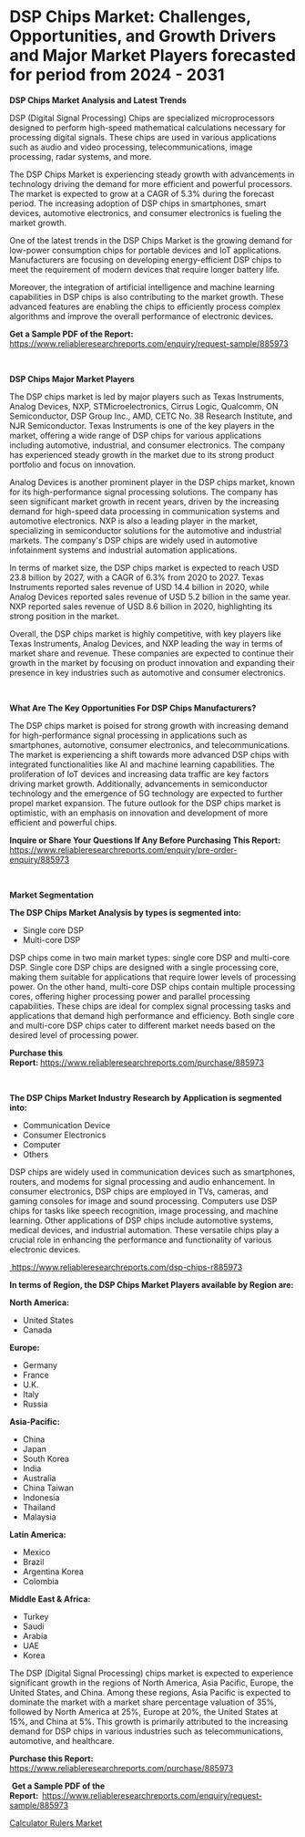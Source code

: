 <p><h1>DSP Chips Market: Challenges, Opportunities, and Growth Drivers and Major Market Players forecasted for period from 2024 - 2031</h1></p><p><strong>DSP Chips Market Analysis and Latest Trends</strong></p>
<p><p>DSP (Digital Signal Processing) Chips are specialized microprocessors designed to perform high-speed mathematical calculations necessary for processing digital signals. These chips are used in various applications such as audio and video processing, telecommunications, image processing, radar systems, and more.</p><p>The DSP Chips Market is experiencing steady growth with advancements in technology driving the demand for more efficient and powerful processors. The market is expected to grow at a CAGR of 5.3% during the forecast period. The increasing adoption of DSP chips in smartphones, smart devices, automotive electronics, and consumer electronics is fueling the market growth.</p><p>One of the latest trends in the DSP Chips Market is the growing demand for low-power consumption chips for portable devices and IoT applications. Manufacturers are focusing on developing energy-efficient DSP chips to meet the requirement of modern devices that require longer battery life.</p><p>Moreover, the integration of artificial intelligence and machine learning capabilities in DSP chips is also contributing to the market growth. These advanced features are enabling the chips to efficiently process complex algorithms and improve the overall performance of electronic devices.</p></p>
<p><strong>Get a Sample PDF of the Report:&nbsp;</strong> <a href="https://www.reliableresearchreports.com/enquiry/request-sample/885973">https://www.reliableresearchreports.com/enquiry/request-sample/885973</a></p>
<p>&nbsp;</p>
<p><strong>DSP Chips Major Market Players</strong></p>
<p><p>The DSP chips market is led by major players such as Texas Instruments, Analog Devices, NXP, STMicroelectronics, Cirrus Logic, Qualcomm, ON Semiconductor, DSP Group Inc., AMD, CETC No. 38 Research Institute, and NJR Semiconductor. Texas Instruments is one of the key players in the market, offering a wide range of DSP chips for various applications including automotive, industrial, and consumer electronics. The company has experienced steady growth in the market due to its strong product portfolio and focus on innovation.</p><p>Analog Devices is another prominent player in the DSP chips market, known for its high-performance signal processing solutions. The company has seen significant market growth in recent years, driven by the increasing demand for high-speed data processing in communication systems and automotive electronics. NXP is also a leading player in the market, specializing in semiconductor solutions for the automotive and industrial markets. The company's DSP chips are widely used in automotive infotainment systems and industrial automation applications.</p><p>In terms of market size, the DSP chips market is expected to reach USD 23.8 billion by 2027, with a CAGR of 6.3% from 2020 to 2027. Texas Instruments reported sales revenue of USD 14.4 billion in 2020, while Analog Devices reported sales revenue of USD 5.2 billion in the same year. NXP reported sales revenue of USD 8.6 billion in 2020, highlighting its strong position in the market.</p><p>Overall, the DSP chips market is highly competitive, with key players like Texas Instruments, Analog Devices, and NXP leading the way in terms of market share and revenue. These companies are expected to continue their growth in the market by focusing on product innovation and expanding their presence in key industries such as automotive and consumer electronics.</p></p>
<p>&nbsp;</p>
<p><strong>What Are The Key Opportunities For DSP Chips Manufacturers?</strong></p>
<p><p>The DSP chips market is poised for strong growth with increasing demand for high-performance signal processing in applications such as smartphones, automotive, consumer electronics, and telecommunications. The market is experiencing a shift towards more advanced DSP chips with integrated functionalities like AI and machine learning capabilities. The proliferation of IoT devices and increasing data traffic are key factors driving market growth. Additionally, advancements in semiconductor technology and the emergence of 5G technology are expected to further propel market expansion. The future outlook for the DSP chips market is optimistic, with an emphasis on innovation and development of more efficient and powerful chips.</p></p>
<p><strong>Inquire or Share Your Questions If Any Before Purchasing This Report:</strong> <a href="https://www.reliableresearchreports.com/enquiry/pre-order-enquiry/885973">https://www.reliableresearchreports.com/enquiry/pre-order-enquiry/885973</a></p>
<p>&nbsp;</p>
<p><strong>Market Segmentation</strong></p>
<p><strong>The DSP Chips Market Analysis by types is segmented into:</strong></p>
<p><ul><li>Single core DSP</li><li>Multi-core DSP</li></ul></p>
<p><p>DSP chips come in two main market types: single core DSP and multi-core DSP. Single core DSP chips are designed with a single processing core, making them suitable for applications that require lower levels of processing power. On the other hand, multi-core DSP chips contain multiple processing cores, offering higher processing power and parallel processing capabilities. These chips are ideal for complex signal processing tasks and applications that demand high performance and efficiency. Both single core and multi-core DSP chips cater to different market needs based on the desired level of processing power.</p></p>
<p><strong>Purchase this Report:&nbsp;</strong><a href="https://www.reliableresearchreports.com/purchase/885973">https://www.reliableresearchreports.com/purchase/885973</a></p>
<p>&nbsp;</p>
<p><strong>The DSP Chips Market Industry Research by Application is segmented into:</strong></p>
<p><ul><li>Communication Device</li><li>Consumer Electronics</li><li>Computer</li><li>Others</li></ul></p>
<p><p>DSP chips are widely used in communication devices such as smartphones, routers, and modems for signal processing and audio enhancement. In consumer electronics, DSP chips are employed in TVs, cameras, and gaming consoles for image and sound processing. Computers use DSP chips for tasks like speech recognition, image processing, and machine learning. Other applications of DSP chips include automotive systems, medical devices, and industrial automation. These versatile chips play a crucial role in enhancing the performance and functionality of various electronic devices.</p></p>
<p><a href="https://www.reliableresearchreports.com/dsp-chips-r885973">&nbsp;https://www.reliableresearchreports.com/dsp-chips-r885973</a></p>
<p><strong>In terms of Region, the DSP Chips Market Players available by Region are:</strong></p>
<p>
    <p> <strong> North America: </strong>
        <ul>
            <li>United States</li>
            <li>Canada</li>
        </ul>
        </p> 
    <p> <strong> Europe: </strong>
        <ul>
            <li>Germany</li>
            <li>France</li>
            <li>U.K.</li>
            <li>Italy</li>
            <li>Russia</li>
        </ul>
        </p> 
    <p> <strong> Asia-Pacific: </strong>
        <ul>
            <li>China</li>
            <li>Japan</li>
            <li>South Korea</li>
            <li>India</li>
            <li>Australia</li>
            <li>China Taiwan</li>
            <li>Indonesia</li>
            <li>Thailand</li>
            <li>Malaysia</li>
        </ul>
        </p> 
    <p> <strong> Latin America: </strong>
        <ul>
            <li>Mexico</li>
            <li>Brazil</li>
            <li>Argentina Korea</li>
            <li>Colombia</li>
        </ul>
        </p> 
    <p> <strong> Middle East & Africa: </strong>
        <ul>
            <li>Turkey</li>
            <li>Saudi</li>
            <li>Arabia</li>
            <li>UAE</li>
            <li>Korea</li>
        </ul>
    </p>
    </p>
<p><p>The DSP (Digital Signal Processing) chips market is expected to experience significant growth in the regions of North America, Asia Pacific, Europe, the United States, and China. Among these regions, Asia Pacific is expected to dominate the market with a market share percentage valuation of 35%, followed by North America at 25%, Europe at 20%, the United States at 15%, and China at 5%. This growth is primarily attributed to the increasing demand for DSP chips in various industries such as telecommunications, automotive, and healthcare.</p></p>
<p><strong>Purchase this Report: </strong><a href="https://www.reliableresearchreports.com/purchase/885973">https://www.reliableresearchreports.com/purchase/885973</a></p>
<p>&nbsp;<strong>Get a Sample PDF of the Report:&nbsp;&nbsp;</strong><a href="https://www.reliableresearchreports.com/enquiry/request-sample/885973">https://www.reliableresearchreports.com/enquiry/request-sample/885973</a></p>
<p><strong></strong></p>
<p><p><a href="https://github.com/goodweq44/Market-Research-Report-List-1/blob/main/calculator-rulers-market.md">Calculator Rulers Market</a></p></p>